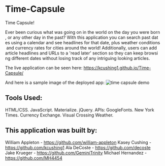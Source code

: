 # Time-Capsule

Time Capsule!

Ever been curious what was going on in the world on the day you were born, or any other day in the past? With this application you can search past dates using a calendar and see headlines for that date, plus weather conditions and currency rates for cities around the world! Additionally, users can add article headlines and URLs to a 'read later' section so they can keep browsing different dates without losing track of any intriguing looking articles.

The live application can be seen here: https://kcushing1.github.io/Time-Capsule/

And here is a sample image of the deployed app: ![time capsule demo](./assets/functionality-time-capsule.gif)

## Tools Used:

HTML/CSS. JavaScript. Materialize. jQuery.
APIs: GoogleFonts. New York Times. Currency Exchange. Visual Crossing Weather.

## This application was built by:

William Appleton - https://github.com/william-appleton
Kasey Cushing - https://github.com/kcushing1
Ala DeCoste - https://github.com/decoste
Jake Krueger - https://github.com/GeminiTrinity
Michael Hernandez - https://github.com/MH4454
